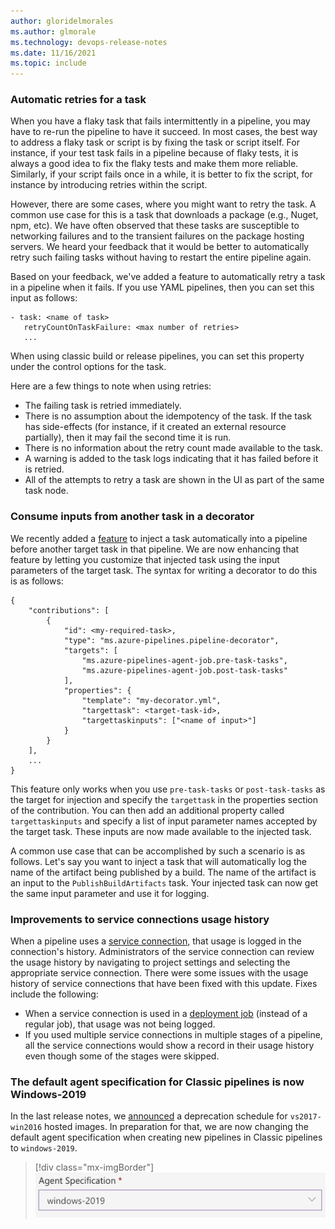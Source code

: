 ```yaml
---
author: gloridelmorales
ms.author: glmorale
ms.technology: devops-release-notes
ms.date: 11/16/2021
ms.topic: include
---
```


### Automatic retries for a task

When you have a flaky task that fails intermittently in a pipeline, you may have to re-run the pipeline to have it succeed. In most cases, the best way to address a flaky task or script is by fixing the task or script itself. For instance, if your test task fails in a pipeline because of flaky tests, it is always a good idea to fix the flaky tests and make them more reliable. Similarly, if your script fails once in a while, it is better to fix the script, for instance by introducing retries within the script.

However, there are some cases, where you might want to retry the task. A common use case for this is a task that downloads a package (e.g., Nuget, npm, etc). We have often observed that these tasks are susceptible to networking failures and to the transient failures on the package hosting servers. We heard your feedback that it would be better to automatically retry such failing tasks without having to restart the entire pipeline again.

Based on your feedback, we've added a feature to automatically retry a task in a pipeline when it fails. If you use YAML pipelines, then you can set this input as follows:

```
- task: <name of task>
   retryCountOnTaskFailure: <max number of retries>
   ...
```

When using classic build or release pipelines, you can set this property under the control options for the task.

Here are a few things to note when using retries:

* The failing task is retried immediately.
* There is no assumption about the idempotency of the task. If the task has side-effects (for instance, if it created an external resource partially), then it may fail the second time it is run.
* There is no information about the retry count made available to the task.
* A warning is added to the task logs indicating that it has failed before it is retried.
* All of the attempts to retry a task are shown in the UI as part of the same task node.

### Consume inputs from another task in a decorator

We recently added a [feature](/azure/devops/extend/develop/add-pipeline-decorator?view=azure-devops#specifying-a-target-task) to inject a task automatically into a pipeline before another target task in that pipeline. We are now enhancing that feature by letting you customize that injected task using the input parameters of the target task. The syntax for writing a decorator to do this is as follows:

```
{
    "contributions": [
        {
            "id": <my-required-task>,
            "type": "ms.azure-pipelines.pipeline-decorator",
            "targets": [
                "ms.azure-pipelines-agent-job.pre-task-tasks",
                "ms.azure-pipelines-agent-job.post-task-tasks"
            ],
            "properties": {
                "template": "my-decorator.yml",
                "targettask": <target-task-id>,
                "targettaskinputs": ["<name of input>"]
            }
        }
    ],
    ...
}
```

This feature only works when you use `pre-task-tasks` or `post-task-tasks` as the target for injection and specify the `targettask` in the properties section of the contribution. You can then add an additional property called `targettaskinputs` and specify a list of input parameter names accepted by the target task. These inputs are now made available to the injected task.

A common use case that can be accomplished by such a scenario is as follows. Let's say you want to inject a task that will automatically log the name of the artifact being published by a build. The name of the artifact is an input to the `PublishBuildArtifacts` task. Your injected task can now get the same input parameter and use it for logging.

### Improvements to service connections usage history

When a pipeline uses a [service connection](/azure/devops/pipelines/library/service-endpoints?view=azure-devops&tabs=yaml), that usage is logged in the connection's history. Administrators of the service connection can review the usage history by navigating to project settings and selecting the appropriate service connection. There were some issues with the usage history of service connections that have been fixed with this update. Fixes include the following: 

* When a service connection is used in a [deployment job](/azure/devops/pipelines/process/deployment-jobs?view=azure-devops) (instead of a regular job), that usage was not being logged. 
* If you used multiple service connections in multiple stages of a pipeline, all the service connections would show a record in their usage history even though some of the stages were skipped.
### The default agent specification for Classic pipelines is now Windows-2019


In the last release notes, we [announced](/azure/devops/release-notes/2021/sprint-194-update#announcing-a-deprecation-schedule-for-windows-2016-hosted-images) a deprecation schedule for `vs2017-win2016` hosted images. In preparation for that, we are now changing the default agent specification when creating new pipelines in Classic pipelines to `windows-2019`.

> [!div class="mx-imgBorder"]
> ![Agent Specification](../../media/195-pipelines-01.png)